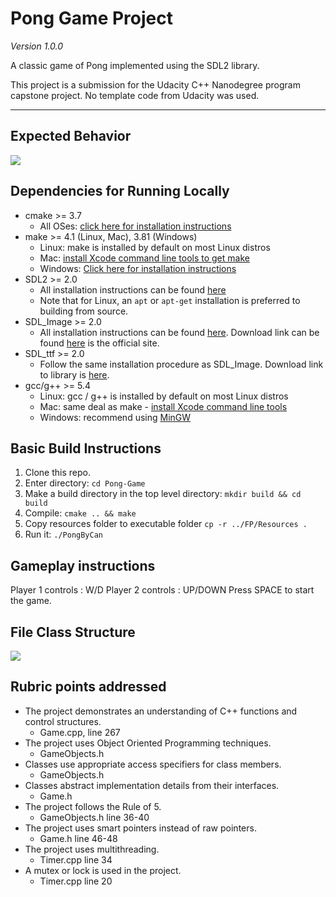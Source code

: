 # Pong Game Project

*Version 1.0.0*

A classic game of Pong implemented using the SDL2 library. 

This project is a submission for the Udacity C++ Nanodegree program capstone project. No template code from Udacity was used.

---
## Expected Behavior

<img src="images/demo.gif"/>

## Dependencies for Running Locally

* cmake >= 3.7
  * All OSes: [click here for installation instructions](https://cmake.org/install/)
* make >= 4.1 (Linux, Mac), 3.81 (Windows)
  * Linux: make is installed by default on most Linux distros
  * Mac: [install Xcode command line tools to get make](https://developer.apple.com/xcode/features/)
  * Windows: [Click here for installation instructions](http://gnuwin32.sourceforge.net/packages/make.htm)
* SDL2 >= 2.0
  * All installation instructions can be found [here](https://wiki.libsdl.org/Installation)
  * Note that for Linux, an `apt` or `apt-get` installation is preferred to building from source.
* SDL_Image >= 2.0
	* All installation instructions can be found [here](https://lazyfoo.net/tutorials/SDL/06_extension_libraries_and_loading_other_image_formats/index.php). Download link can be found [here](
	https://www.libsdl.org/tmp/SDL_image/) is the official site.
* SDL_ttf >= 2.0
	* Follow the same installation procedure as SDL_Image. Download link to library is [here](https://www.libsdl.org/projects/SDL_ttf/).
* gcc/g++ >= 5.4
  * Linux: gcc / g++ is installed by default on most Linux distros
  * Mac: same deal as make - [install Xcode command line tools](https://developer.apple.com/xcode/features/)
  * Windows: recommend using [MinGW](http://www.mingw.org/)


## Basic Build Instructions

1. Clone this repo.
2. Enter directory: `cd Pong-Game`
3. Make a build directory in the top level directory: `mkdir build && cd build`
4. Compile: `cmake .. && make`
5. Copy resources folder to executable folder `cp -r ../FP/Resources .`
6. Run it: `./PongByCan`


## Gameplay instructions

Player 1 controls : W/D
Player 2 controls : UP/DOWN
Press SPACE to start the game.

## File Class Structure

<img src="images/pong_class_diagram.png"/>

## Rubric points addressed

* The project demonstrates an understanding of C++ functions and control structures.
	* Game.cpp, line 267
* The project uses Object Oriented Programming techniques.
	* GameObjects.h
* Classes use appropriate access specifiers for class members.
	* GameObjects.h
* Classes abstract implementation details from their interfaces.
	* Game.h
* The project follows the Rule of 5.
	* GameObjects.h line 36-40
* The project uses smart pointers instead of raw pointers.
	* Game.h line 46-48
* The project uses multithreading.
	* Timer.cpp line 34
* A mutex or lock is used in the project.
	* Timer.cpp line 20
